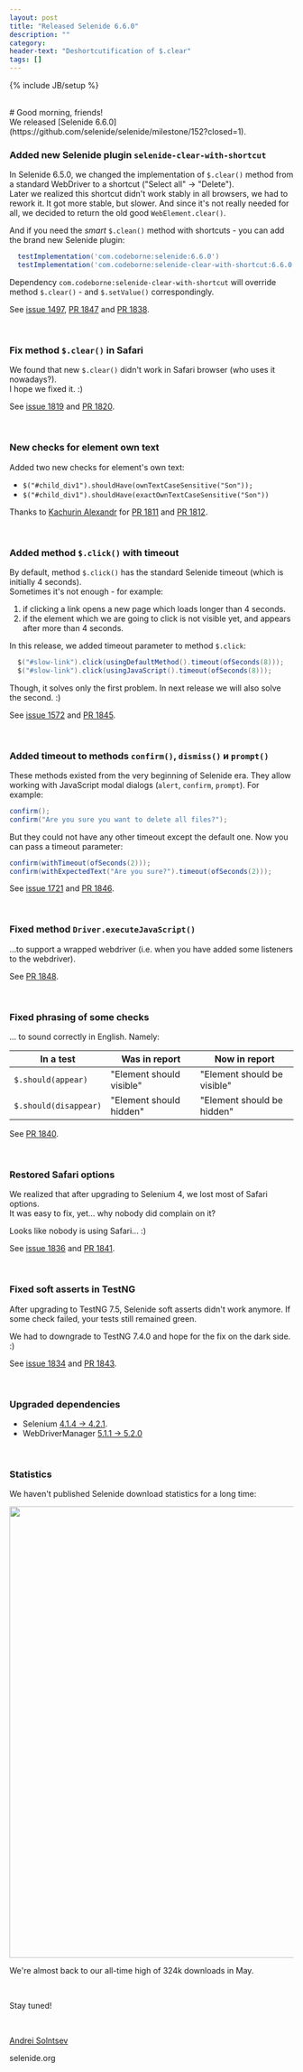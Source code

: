 ```yaml
---
layout: post
title: "Released Selenide 6.6.0"
description: ""
category:
header-text: "Deshortcutification of $.clear"
tags: []
---
```

{% include JB/setup %}

<br>
# Good morning, friends!

<br>
We released [Selenide 6.6.0](https://github.com/selenide/selenide/milestone/152?closed=1).


### Added new Selenide plugin `selenide-clear-with-shortcut`

In Selenide 6.5.0, we changed the implementation of `$.clear()` method from a standard WebDriver to a shortcut ("Select all" -> "Delete").  
Later we realized this shortcut didn't work stably in all browsers, we had to rework it. It got more stable, but slower. 
And since it's not really needed for all, we decided to return the old good `WebElement.clear()`.

And if you need the _smart_ `$.clean()` method with shortcuts - you can add the brand new Selenide plugin:

```groovy
  testImplementation('com.codeborne:selenide:6.6.0')
  testImplementation('com.codeborne:selenide-clear-with-shortcut:6.6.0')
```

Dependency `com.codeborne:selenide-clear-with-shortcut` will override method `$.clear()` - and `$.setValue()` correspondingly.

See [issue 1497](https://github.com/selenide/selenide/issues/1497), [PR 1847](https://github.com/selenide/selenide/pull/1847) and [PR 1838](https://github.com/selenide/selenide/pull/1838).

<br>

### Fix method `$.clear()` in Safari

We found that new `$.clear()` didn't work in Safari browser (who uses it nowadays?).   
I hope we fixed it. :) 

See [issue 1819](https://github.com/selenide/selenide/issues/1819) and [PR 1820](https://github.com/selenide/selenide/pull/1820).

<br>

### New checks for element own text

Added two new checks for element's own text:

* `$("#child_div1").shouldHave(ownTextCaseSensitive("Son"));`
* `$("#child_div1").shouldHave(exactOwnTextCaseSensitive("Son"))`

Thanks to [Kachurin Alexandr](https://github.com/kachurinaa) for 
[PR 1811](https://github.com/selenide/selenide/pull/1811) and [PR 1812](https://github.com/selenide/selenide/pull/1812).

<br>

### Added method `$.click()` with timeout

By default, method `$.click()` has the standard Selenide timeout (which is initially 4 seconds).  
Sometimes it's not enough - for example:
1. if clicking a link opens a new page which loads longer than 4 seconds.
2. if the element which we are going to click is not visible yet, and appears after more than 4 seconds. 

In this release, we added timeout parameter to method `$.click`:

```java
  $("#slow-link").click(usingDefaultMethod().timeout(ofSeconds(8)));
  $("#slow-link").click(usingJavaScript().timeout(ofSeconds(8)));
```

Though, it solves only the first problem. In next release we will also solve the second. :)

See [issue 1572](https://github.com/selenide/selenide/issues/1572) and [PR 1845](https://github.com/selenide/selenide/pull/1845).

<br>

### Added timeout to methods `confirm()`, `dismiss()` и `prompt()`

These methods existed from the very beginning of Selenide era. They allow working with JavaScript modal dialogs (`alert`, `confirm`, `prompt`).
For example:
```java
confirm();
confirm("Are you sure you want to delete all files?");
```

But they could not have any other timeout except the default one.
Now you can pass a timeout parameter:
```java
confirm(withTimeout(ofSeconds(2)));
confirm(withExpectedText("Are you sure?").timeout(ofSeconds(2)));
```
See [issue 1721](https://github.com/selenide/selenide/issues/1721) and [PR 1846](https://github.com/selenide/selenide/pull/1846).

<br>

### Fixed method `Driver.executeJavaScript()`

...to support a wrapped webdriver (i.e. when you have added some listeners to the webdriver).

See [PR 1848](https://github.com/selenide/selenide/pull/1848).

<br>

### Fixed phrasing of some checks
... to sound correctly in English. Namely:

| In a test             | Was in report            | Now in report               |
|-----------------------|--------------------------|-----------------------------|
| `$.should(appear)`    | "Element should visible" | "Element should be visible" |
| `$.should(disappear)` | "Element should hidden"  | "Element should be hidden"  |


See [PR 1840](https://github.com/selenide/selenide/pull/1840).

<br>

### Restored Safari options

We realized that after upgrading to Selenium 4, we lost most of Safari options.  
It was easy to fix, yet... why nobody did complain on it?

Looks like nobody is using Safari... :)

See [issue 1836](https://github.com/selenide/selenide/issues/1836) and [PR 1841](https://github.com/selenide/selenide/pull/1841).

<br>

### Fixed soft asserts in TestNG

After upgrading to TestNG 7.5, Selenide soft asserts didn't work anymore. If some check failed, your tests still remained green. 

We had to downgrade to TestNG 7.4.0 and hope for the fix on the dark side. :)

See [issue 1834](https://github.com/selenide/selenide/issues/1834) and [PR 1843](https://github.com/selenide/selenide/pull/1843).

<br>


### Upgraded dependencies

* Selenium [4.1.4 -> 4.2.1](https://github.com/SeleniumHQ/selenium/blob/trunk/java/CHANGELOG).
* WebDriverManager [5.1.1 -> 5.2.0](https://github.com/bonigarcia/webdrivermanager/blob/master/CHANGELOG.md)

<br>

### Statistics

We haven't published Selenide download statistics for a long time:

<center>
  <img src="{{ BASE_PATH }}/images/2022/06/selenide.downloads.png" width="800"/>
</center>

We're almost back to our all-time high of 324k downloads in May.

<br>

Stay tuned!

<br>

[Andrei Solntsev](http://asolntsev.github.io/)

selenide.org
